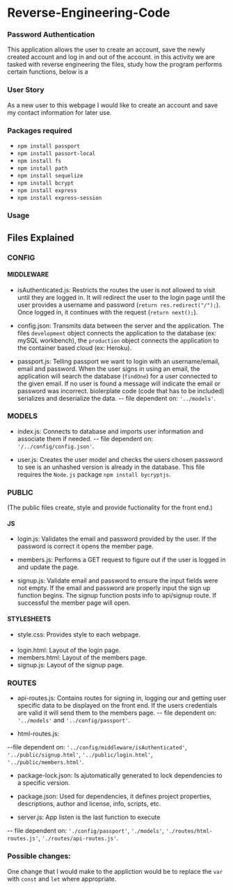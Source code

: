 # Reverse-Engineering-Code

### Password Authentication 
This application allows the user to create an account, save the newly created account and log in and out of the account. in this activity we are tasked with reverse engineering the files, study how the program performs certain functions, below is a 
### User Story 
As a new user to this webpage I would like to create an account and save my contact information for later use. 

### Packages required 
* `npm install passport`
* `npm install passort-local`
* `npm install fs`
* `npm install path`
* `npm install sequelize`
* `npm install bcrypt`
* `npm install express`
* `npm install express-session`

### Usage 


## Files Explained
### CONFIG
  #### MIDDLEWARE   
 * isAuthenticated.js: Restricts the routes the user is not allowed to visit until they are logged in. It  will redirect the user to the login page until the user provides a username and password (`return res.redirect("/");`). Once logged in, it continues with the request (`return next();`).

 *   config.json: Transmits data between the server and the application. The files `development` object connects the application to the database (ex: mySQL workbench), the `production` object connects the application to the container based cloud (ex: Heroku).

 * passport.js: Telling passport we want to login with an username/email, email and password. When the user signs in using an email, the application  will search the database (`findOne`) for a user connected to the given email. If no user is found a message will indicate the email or password was incorrect. biolerplate code (code that has to be included) serializes and deserialize the data. -- file dependent on: `'../models'`.

### MODELS
   * index.js: Connects to database and imports user information and associate them if needed. -- file dependent on: `'/../config/config.json'`.

   * user.js: Creates the user model and checks the users chosen password to see is an unhashed version is already in the database. This file requires the `Node.js` package `npm install bycryptjs`. 

### PUBLIC 
(The public files create, style and provide fuctionality for the front end.)

  #### JS
   * login.js: Validates the email and password provided by the user. If the password is correct it opens the member page.

   * members.js: Performs a GET request to figure out if the user is logged in and update the page.

   * signup.js: Validate email and password to ensure the input fields were not empty. If the email and password are properly input the sign up function begins. The signup function posts info to api/signup route. If successful the member page will open.

  #### STYLESHEETS
   * style.css: Provides style to each webpage.


#### 
  * login.html: Layout of the login page.
  * members.html: Layout of the members page.
  * signup.js: Layout of the signup page.

### ROUTES
  * api-routes.js: Contains routes for signing in, logging our and getting user specific data to be displayed on the front end. If the users credentials are valid it will send them to the members page. -- file dependent on: `'../models'` and `'../config/passport'`.

  * html-routes.js: 


--file dependent on: `'../config/middleware/isAuthenticated'`, `'../public/signup.html'`, `'../public/login.html'`, `'../public/members.html'`.

* package-lock.json: Is ajutomatically generated to lock dependencies to a specific version.
* package.json: Used for dependencies, it defines project properties, descriptions, author and license, info, scripts, etc. 

* server.js: 
App listen is the last function to execute 


-- file dependent on: `'./config/passport'`, `'./models'`, `'./routes/html-routes.js'`, `'./routes/api-routes.js'`.

### Possible changes:
One change that I would make to the appliction would be to replace the `var` with  `const` and `let` where appropriate.











